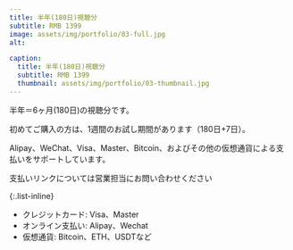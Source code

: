 ```yaml
---
title: 半年(180日)視聴分
subtitle: RMB 1399
image: assets/img/portfolio/03-full.jpg
alt:

caption:
  title: 半年(180日)視聴分
  subtitle: RMB 1399
  thumbnail: assets/img/portfolio/03-thumbnail.jpg
---
```

半年＝6ヶ月(180日)の視聴分です。

初めてご購入の方は、1週間のお試し期間があります（180日+7日）。

Alipay、WeChat、Visa、Master、Bitcoin、およびその他の仮想通貨による支払いをサポートしています。

支払いリンクについては営業担当にお問い合わせください

{:.list-inline}
- クレジットカード: Visa、Master
- オンライン支払い: Alipay、Wechat
- 仮想通貨: Bitcoin、ETH、USDTなど
